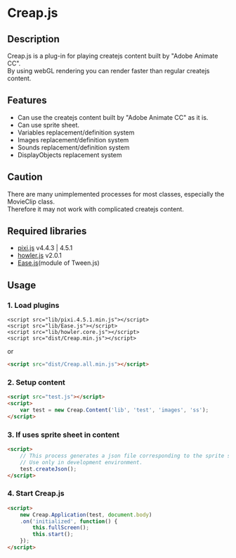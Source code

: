 # Creap.js

## Description

Creap.js is a plug-in for playing createjs content built by "Adobe Animate CC".<br />
By using webGL rendering you can render faster than regular createjs content.

## Features
- Can use the createjs content built by "Adobe Animate CC" as it is.
- Can use sprite sheet.
- Variables replacement/definition system
- Images replacement/definition system
- Sounds replacement/definition system
- DisplayObjects replacement system

## Caution
There are many unimplemented processes for most classes, especially the MovieClip class.<br />
Therefore it may not work with complicated createjs content.

## Required libraries
- [pixi.js](http://www.pixijs.com/) v4.4.3 | 4.5.1
- [howler.js](https://howlerjs.com/) v2.0.1
- [Ease.js](http://www.createjs.com/)(module of Tween.js)

## Usage

### 1. Load plugins

```js:
<script src="lib/pixi.4.5.1.min.js"></script>
<script src="lib/Ease.js"></script>
<script src="lib/howler.core.js"></script>
<script src="dist/Creap.min.js"></script>
```
or
```html
<script src="dist/Creap.all.min.js"></script>
```

### 2. Setup content

```html
<script src="test.js"></script>
<script>
	var test = new Creap.Content('lib', 'test', 'images', 'ss');
</script>
```

### 3. If uses sprite sheet in content

```html
<script>
	// This process generates a json file corresponding to the sprite sheet.
	// Use only in development environment.
	test.createJson();
</script>
```

### 4. Start Creap.js

```html
<script>
	new Creap.Application(test, document.body)
	.on('initialized', function() {
		this.fullScreen();
		this.start();
	});
</script>
```